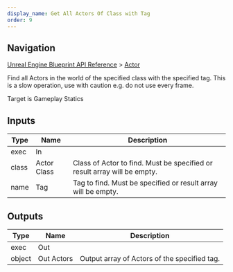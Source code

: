 ```yaml
---
display_name: Get All Actors Of Class with Tag
order: 9
---
```

## Navigation

[Unreal Engine Blueprint API Reference](https://dev.epicgames.com/documentation/en-us/unreal-engine/BlueprintAPI) > [Actor](https://dev.epicgames.com/documentation/en-us/unreal-engine/BlueprintAPI/Actor)

Find all Actors in the world of the specified class with the specified tag.
This is a slow operation, use with caution e.g. do not use every frame.

Target is Gameplay Statics

## Inputs

| Type | Name | Description |
| --- | --- | --- |
| exec | In |  |
| class | Actor Class | Class of Actor to find. Must be specified or result array will be empty. |
| name | Tag | Tag to find. Must be specified or result array will be empty. |

## Outputs

| Type | Name | Description |
| --- | --- | --- |
| exec | Out |  |
| object | Out Actors | Output array of Actors of the specified tag. |
